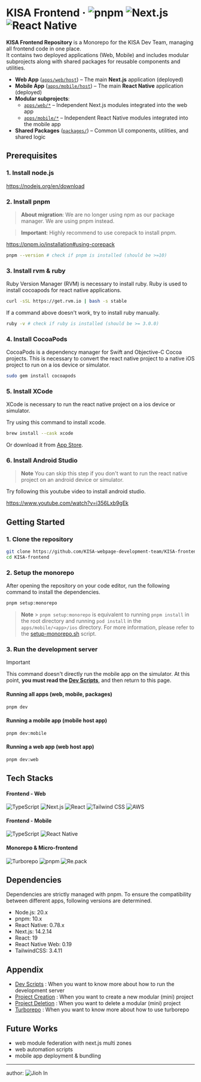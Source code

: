 # KISA Frontend · ![pnpm](https://img.shields.io/badge/pnpm-v10-yellow) ![Next.js](https://img.shields.io/badge/Next.js-v14.2.14-blue) ![React Native](https://img.shields.io/badge/ReactNative-v0.78.0-skyblue)

**KISA Frontend Repository** is a Monorepo for the KISA Dev Team, managing all frontend code in one place.  
It contains two deployed applications (Web, Mobile) and includes modular subprojects along with shared packages for reusable components and utilities.

- **Web App** ([`apps/web/host`](./apps/web/host)) – The main **Next.js** application (deployed)
- **Mobile App** ([`apps/mobile/host`](./apps/mobile/host)) – The main **React Native** application (deployed)
- **Modular subprojects**:
  - [`apps/web/*`](./apps/web) – Independent Next.js modules integrated into the web app
  - [`apps/mobile/*`](./apps/mobile) – Independent React Native modules integrated into the mobile app
- **Shared Packages** ([`packages/`](./packages)) – Common UI components, utilities, and shared logic

## Prerequisites

### 1. Install node.js

https://nodejs.org/en/download

### 2. Install pnpm

> **About migration**:
> We are no longer using npm as our package manager. We are using pnpm instead.

> **Important**:
> Highly recommend to use corepack to install pnpm.

https://pnpm.io/installation#using-corepack

```bash
pnpm --version # check if pnpm is installed (should be >=10)
```

### 3. Install rvm & ruby

Ruby Version Manager (RVM) is necessary to install ruby.
Ruby is used to install cocoapods for react native applications.

```bash
curl -sSL https://get.rvm.io | bash -s stable
```

If a command above doesn't work, try to install ruby manually.

```bash
ruby -v # check if ruby is installed (should be >= 3.0.0)
```

### 4. Install CocoaPods

CocoaPods is a dependency manager for Swift and Objective-C Cocoa projects.
This is necessary to convert the react native project to a native iOS project to run on a ios device or simulator.

```bash
sudo gem install cocoapods
```

### 5. Install XCode

XCode is necessary to run the react native project on a ios device or simulator.

Try using this command to install xcode.

```bash
brew install --cask xcode
```

Or download it from [App Store](https://apps.apple.com/app/xcode/id497799835).

### 6. Install Android Studio

> **Note**
> You can skip this step if you don't want to run the react native project on an android device or simulator.

Try following this youtube video to install android studio.

https://www.youtube.com/watch?v=i356Lxb9gEk

## Getting Started

### 1. Clone the repository

```bash
git clone https://github.com/KISA-webpage-development-team/KISA-frontend.git
cd KISA-frontend
```

### 2. Setup the monorepo

After opening the repository on your code editor, run the following command to install the dependencies.

```bash
pnpm setup:monorepo
```

> **Note** > `pnpm setup:monorepo` is equivalent to running `pnpm install` in the root directory and running `pod install` in the `apps/mobile/<app>/ios` directory. For more information, please refer to the [setup-monorepo.sh](./devops/setup-scripts/setup-monorepo.sh) script.

### 3. Run the development server

> [!IMPORTANT]
> This command doesn't directly run the mobile app on the simulator. At this point, **you must read the [Dev Scripts](./docs/dev-scripts.md)**, and then return to this page.

#### Running all apps (web, mobile, packages)

```bash
pnpm dev
```

#### Running a mobile app (mobile host app)

```bash
pnpm dev:mobile
```

#### Running a web app (web host app)

```bash
pnpm dev:web
```

## Tech Stacks

#### Frontend - Web

![TypeScript](https://img.shields.io/badge/TypeScript-007ACC?style=for-the-badge&logo=typescript&logoColor=white) ![Next.js](https://img.shields.io/badge/next%20js-000000?style=for-the-badge&logo=nextdotjs&logoColor=white) ![React](https://img.shields.io/badge/React-20232A?style=for-the-badge&logo=react&logoColor=61DAFB) ![Tailwind CSS](https://img.shields.io/badge/Tailwind_CSS-38B2AC?style=for-the-badge&logo=tailwind-css&logoColor=white) ![AWS](https://img.shields.io/badge/Amazon_AWS-FF9900?style=for-the-badge&logo=amazonaws&logoColor=white)

#### Frontend - Mobile

![TypeScript](https://img.shields.io/badge/TypeScript-007ACC?style=for-the-badge&logo=typescript&logoColor=white) ![React Native](https://img.shields.io/badge/React_Native-20232A?style=for-the-badge&logo=react&logoColor=61DAFB)

#### Monorepo & Micro-frontend

![Turborepo](https://img.shields.io/badge/Turborepo-0C0606?style=for-the-badge&logo=turborepo&logoColor=EF4444) ![pnpm](https://img.shields.io/badge/pnpm-yellow?style=for-the-badge&logo=pnpm&logoColor=white) ![Re.pack](https://img.shields.io/badge/Re.pack-purple?style=for-the-badge&logo=repack&logoColor=EF4444)

## Dependencies

Dependencies are strictly managed with pnpm. To ensure the compatibility between different apps, following versions are determined.

- Node.js: 20.x
- pnpm: 10.x
- React Native: 0.78.x
- Next.js: 14.2.14
- React: 19
- React Native Web: 0.19
- TailwindCSS: 3.4.11

## Appendix

- [Dev Scripts](./docs/dev-scripts.md)
  : When you want to know more about how to run the development server
- [Project Creation](./docs/project-creation.md)
  : When you want to create a new modular (mini) project
- [Project Deletion](./docs/project-deletion.md)
  : When you want to delete a modular (mini) project
- [Turborepo](./docs/turborepo.md)
  : When you want to know more about how to use turborepo

## Future Works

- web module federation with next.js multi zones
- web automation scripts
- mobile app deployment & bundling

---

author: ![Jioh In](https://github.com/retz8)
